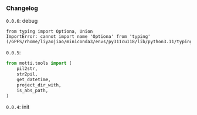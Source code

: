 ### Changelog
`0.0.6`: debug
```shell
from typing import Optiona, Union
ImportError: cannot import name 'Optiona' from 'typing' (/GPFS/rhome/liyaojiao/miniconda3/envs/py311cu118/lib/python3.11/typing.py)
```

`0.0.5`:
```python
from motti.tools import (
    pil2str,
    str2pil,
    get_datetime,
    project_dir_with,
    is_abs_path,
)
```

`0.0.4`: init